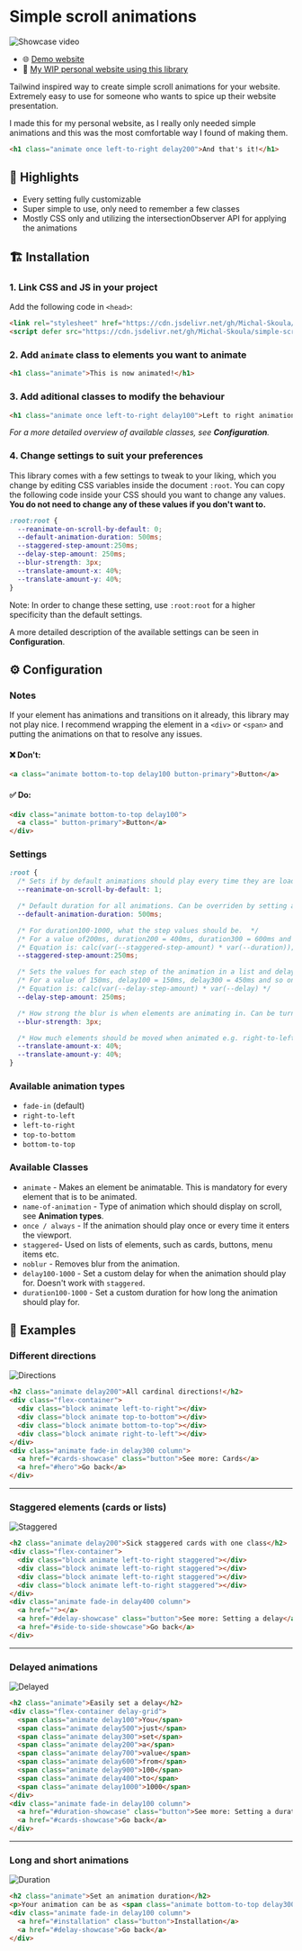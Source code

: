 # Simple scroll animations
![Showcase video](assets/videos/showcase.gif)

- 🌐 [Demo website](https://michal-skoula.github.io/simple-scroll-animations)
- 🔗 [My WIP personal website using this library](https://michal-skoula.github.io/website)

Tailwind inspired way to create simple scroll animations for your website. Extremely easy to use for someone who wants to spice up their website presentation. 

I made this for my personal website, as I really only needed simple animations and this was the most comfortable way I found of making them.
``` HTML
<h1 class="animate once left-to-right delay200">And that's it!</h1>
```
## 💎 Highlights
- Every setting fully customizable
- Super simple to use, only need to remember a few classes
- Mostly CSS only and utilizing the intersectionObserver API for applying the animations

## 🏗️ Installation
### 1. Link CSS and JS in your project
Add the following code in `<head>`:
``` HTML
<link rel="stylesheet" href="https://cdn.jsdelivr.net/gh/Michal-Skoula/simple-scroll-animations@master/release/latest/styles.css">
<script defer src="https://cdn.jsdelivr.net/gh/Michal-Skoula/simple-scroll-animations@master/release/latest/script.js"></script>
``` 
### 2. Add `animate` class to elements you want to animate
``` HTML
<h1 class="animate">This is now animated!</h1>
```
### 3. Add aditional classes to modify the behaviour
``` HTML
<h1 class="animate once left-to-right delay100">Left to right animation with a delay happening once</h1>
```
*For a more detailed overview of available classes, see **Configuration**.*

### 4. Change settings to suit your preferences
This library comes with a few settings to tweak to your liking, which you change by editing CSS variables inside the document `:root`. You can copy the following code inside your CSS should you want to change any values. **You do not need to change any of these values if you don't want to.**
``` CSS
:root:root {
  --reanimate-on-scroll-by-default: 0;
  --default-animation-duration: 500ms; 
  --staggered-step-amount:250ms; 
  --delay-step-amount: 250ms; 
  --blur-strength: 3px; 
  --translate-amount-x: 40%;
  --translate-amount-y: 40%;
}
```  
Note: In order to change these setting, use `:root:root` for a higher specificity than the default settings.

A more detailed description of the available settings can be seen in **Configuration**.

## ⚙️ Configuration
### Notes
If your element has animations and transitions on it already, this library may not play nice. I recommend wrapping the element in a `<div>` or `<span>` and putting the animations on that to resolve any issues.
#### ❌ Don't:
``` HTML
<a class="animate bottom-to-top delay100 button-primary">Button</a> 
```
#### ✅ Do:
``` HTML
<div class="animate bottom-to-top delay100">
  <a class=" button-primary">Button</a>
</div>
```

### Settings
``` CSS
:root {
  /* Sets if by default animations should play every time they are loaded (1) or only once (0) */
  --reanimate-on-scroll-by-default: 1;

  /* Default duration for all animations. Can be overriden by setting a duration100-1000 value. */
  --default-animation-duration: 500ms; 

  /* For duration100-1000, what the step values should be.  */
  /* For a value of200ms, duration200 = 400ms, duration300 = 600ms and so on.  */
  /* Equation is: calc(var(--staggered-step-amount) * var(--duration)); */
  --staggered-step-amount:250ms;

  /* Sets the values for each step of the animation in a list and delay100-1000 values. */
  /* For a value of 150ms, delay100 = 150ms, delay300 = 450ms and so on.  */
  /* Equation is: calc(var(--delay-step-amount) * var(--delay) */
  --delay-step-amount: 250ms;

  /* How strong the blur is when elements are animating in. Can be turned off. */
  --blur-strength: 3px; 

  /* How much elements should be moved when animated e.g. right-to-left. */
  --translate-amount-x: 40%;
  --translate-amount-y: 40%;
}
```
### Available animation types
- `fade-in` (default)
- `right-to-left`
- `left-to-right`
- `top-to-bottom`
- `bottom-to-top`

### Available Classes
- `animate` - Makes an element be animatable. This is mandatory for every element that is to be animated.
- `name-of-animation` - Type of animation which should display on scroll, see **Animation types**.
- `once / always` - If the animation should play once or every time it enters the viewport.
- `staggered`- Used on lists of elements, such as cards, buttons, menu items etc.
- `noblur` - Removes blur from the animation.
- `delay100-1000` - Set a custom delay for when the animation should play for. Doesn't work with `staggered`.
- `duration100-1000` - Set a custom duration for how long the animation should play for.

## 🌳 Examples
### Different directions
![Directions](assets/videos/directions.gif)
``` HTML
<h2 class="animate delay200">All cardinal directions!</h2>
<div class="flex-container">
  <div class="block animate left-to-right"></div>
  <div class="block animate top-to-bottom"></div>
  <div class="block animate bottom-to-top"></div>
  <div class="block animate right-to-left"></div>
</div>
<div class="animate fade-in delay300 column">
  <a href="#cards-showcase" class="button">See more: Cards</a>
  <a href="#hero">Go back</a>
</div>
```
---
### Staggered elements (cards or lists)
![Staggered](assets/videos/staggered.gif)
``` HTML
<h2 class="animate delay200">Sick staggered cards with one class</h2>
<div class="flex-container">
  <div class="block animate left-to-right staggered"></div>
  <div class="block animate left-to-right staggered"></div>
  <div class="block animate left-to-right staggered"></div>
  <div class="block animate left-to-right staggered"></div>
</div>
<div class="animate fade-in delay400 column">
  <a href=""></a>
  <a href="#delay-showcase" class="button">See more: Setting a delay</a>
  <a href="#side-to-side-showcase">Go back</a>
</div> 
```
---
### Delayed animations
![Delayed](assets/videos/delay.gif)
``` HTML
<h2 class="animate">Easily set a delay</h2>
<div class="flex-container delay-grid">
  <span class="animate delay100">You</span>
  <span class="animate delay500">just</span>
  <span class="animate delay300">set</span>
  <span class="animate delay200">a</span>
  <span class="animate delay700">value</span>
  <span class="animate delay600">from</span>
  <span class="animate delay900">100</span>
  <span class="animate delay400">to</span>
  <span class="animate delay1000">1000</span>
</div>
<div class="animate fade-in delay100 column">
  <a href="#duration-showcase" class="button">See more: Setting a duration</a>
  <a href="#cards-showcase">Go back</a>
</div> 
```
---
### Long and short animations
![Duration](assets/videos/duration.gif)
``` HTML
<h2 class="animate">Set an animation duration</h2>
<p>Your animation can be as <span class="animate bottom-to-top delay300 duration100">short</span> or as <span class="animate top-to-bottom delay400 duration1000">long</span> as you'd like</p>
<div class="animate fade-in delay100 column">
  <a href="#installation" class="button">Installation</a>
  <a href="#delay-showcase">Go back</a>
</div> 
```
